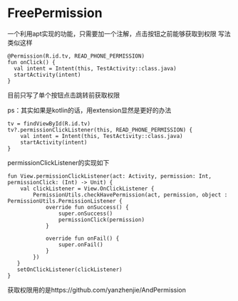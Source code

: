 # FreePermission
一个利用apt实现的功能，只需要加一个注解，点击按钮之前能够获取到权限
写法类似这样


    @Permission(R.id.tv, READ_PHONE_PERMISSION)
    fun onClick() {
      val intent = Intent(this, TestActivity::class.java)
      startActivity(intent)
    }

目前只写了单个按钮点击跳转前获取权限


      
      
      



ps：其实如果是kotlin的话，用extension显然是更好的办法

    tv = findViewById(R.id.tv)
    tv?.permissionClickListener(this, READ_PHONE_PERMISSION) {
        val intent = Intent(this, TestActivity::class.java)
        startActivity(intent)
    }

permissionClickListener的实现如下

    fun View.permissionClickListener(act: Activity, permission: Int, permissionClick: (Int) -> Unit) {
        val clickListener = View.OnClickListener {
            PermissionUtils.checkHavePermission(act, permission, object : PermissionUtils.PermissionListener {
                override fun onSuccess() {
                    super.onSuccess()
                    permissionClick(permission)
                }

                override fun onFail() {
                    super.onFail()
                }
            })
       }
       setOnClickListener(clickListener)
    }

获取权限用的是https://github.com/yanzhenjie/AndPermission
